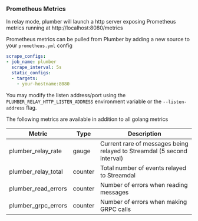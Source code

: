 ### Prometheus Metrics

In relay mode, plumber will launch a http server exposing Prometheus metrics running at http://localhost:8080/metrics

Prometheus metrics can be pulled from Plumber by adding a new source to your `prometheus.yml` config

```yaml
scrape_configs:
- job_name: plumber
  scrape_interval: 5s
  static_configs:
  - targets:
    - your-hostname:8080
```

You may modify the listen address/port using the `PLUMBER_RELAY_HTTP_LISTEN_ADDRESS` environment variable or
the `--listen-address` flag.

The following metrics are available in addition to all golang metrics

| Metric | Type | Description                                                             |
|----|----|-------------------------------------------------------------------------|
| plumber_relay_rate | gauge | Current rare of messages being relayed to Streamdal (5 second interval) |
| plumber_relay_total | counter | Total number of events relayed to Streamdal                             | 
| plumber_read_errors | counter | Number of errors when reading messages                                  |
| plumber_grpc_errors | counter | Number of errors when making GRPC calls                                 |
